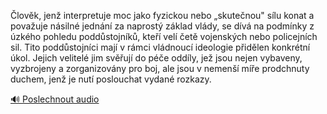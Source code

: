 
Člověk, jenž interpretuje moc jako fyzickou nebo „skutečnou" sílu konat a považuje násilné jednání za naprostý základ vlády, se dívá na podmínky z úzkého pohledu poddůstojníků, kteří velí četě vojenských nebo policejních sil. Tito poddůstojníci mají v rámci vládnoucí ideologie přidělen konkrétní úkol. Jejich velitelé jim svěřují do péče oddíly, jež jsou nejen vybaveny, vyzbrojeny a zorganizovány pro boj, ale jsou v nemenší míře prodchnuty duchem, jenž je nutí poslouchat vydané rozkazy.

[🔊 Poslechnout audio](/data/7-paragraphs/audio/chapter_39/para_002-lovk-jen-interpretuje-moc-jako-fyzickou-nebo.mp3)
